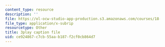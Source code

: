 ```yaml
---
content_type: resource
description: ''
file: https://ol-ocw-studio-app-production.s3.amazonaws.com/courses/18-085-computational-science-and-engineering-i-fall-2008/ce924867c7cb55aab187f2cf0cb864d7_StbJIv49Aco.vtt
file_type: application/x-subrip
resourcetype: Other
title: 3play caption file
uid: ce924867-c7cb-55aa-b187-f2cf0cb864d7
---
```

